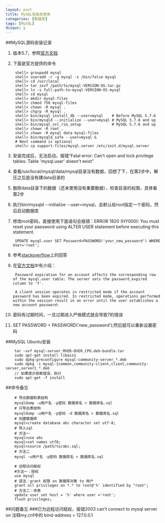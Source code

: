 ```yaml
---
layout: post
title: MySQL安装及使用
categories: [数据库]
tags: [MySQL]
disqus: y
---
```


##MySQL源码安装记录
1. 版本5.7，参照[官方文档](https://dev.mysql.com/doc/refman/5.7/en/binary-installation.html)
2. 下面是官方提供的命令

        shell> groupadd mysql
        shell> useradd -r -g mysql -s /bin/false mysql
        shell> cd /usr/local
        shell> tar zxvf /path/to/mysql-VERSION-OS.tar.gz
        shell> ln -s full-path-to-mysql-VERSION-OS mysql
        shell> cd mysql
        shell> mkdir mysql-files
        shell> chmod 750 mysql-files
        shell> chown -R mysql .
        shell> chgrp -R mysql .
        shell> bin/mysql_install_db --user=mysql    # Before MySQL 5.7.6
        shell> bin/mysqld --initialize --user=mysql # MySQL 5.7.6 and up
        shell> bin/mysql_ssl_rsa_setup              # MySQL 5.7.6 and up
        shell> chown -R root .
        shell> chown -R mysql data mysql-files
        shell> bin/mysqld_safe --user=mysql &
        # Next command is optional
        shell> cp support-files/mysql.server /etc/init.d/mysql.server

3. 安装完成后，无法启动，报错“Fatal error: Can't open and lock privilege tables: Table 'mysql.user' doesn't exist” 
4. 查看/usr/local/mysql/data/mysql目录没有数据，回想了下，在第2步中，解压之后是没有建data目录的
5. 删除data目录下的数据（还未使用没有重要数据），检查目录的权限，具体看第2步
6. 执行bin/mysqld --initialize --user=mysql，会默认给root指定一个密码，然后启动数据库
7. 修改root密码，直接使用下面语句会报错：ERROR 1820 (HY000): You must reset your password using ALTER USER statement before executing this statement.

        UPDATE mysql.user SET Password=PASSWORD('your_new_password') WHERE User='root'; 

8. 参考[stackoverflow](http://stackoverflow.com/questions/33467337/reset-mysql-root-password-using-alter-user-statement-after-install-on-mac)上的回答
9. 在[官方文档](https://dev.mysql.com/doc/refman/5.6/en/alter-user.html)中有介绍：

        Password expiration for an account affects the corresponding row of the mysql.user table: The server sets the password_expired column to 'Y'.

        A client session operates in restricted mode if the account password has been expired. In restricted mode, operations performed within the session result in an error until the user establishes a new account password:

10. 密码有过期时间，一旦过期进入严格模式就会导致7的错误
11. SET PASSWORD = PASSWORD('new_password');然后就可以重新设置密码

##MySQL Ubuntu安装

        tar -xvf mysql-server_MVER-DVER_CPU.deb-bundle.tar
        sudo apt-get install libaio1
        sudo dpkg-preconfigure mysql-community-server_*.deb
        sudo dpkg -i mysql-{common,community-client,client,community-server,server}_*.deb
        // 如果提示依赖错误，执行
        sudo apt-get -f install



##命令备忘


        # 导出数据和表结构
        mysqldump -u用户名 -p密码 数据库名 > 数据库名.sql
        # 只导出表结构
        mysqldump -u用户名 -p密码 -d 数据库名 > 数据库名.sql
        # 创建数据库
        mysql>create database abc character set utf-8;
        # 导入sql
        # 方法一
        mysql>use abc
        mysql>set names utf8;
        mysql>source /path/to/abc.sql;
        # 方法二
        mysql -u用户名 -p密码 数据库名 < 数据库名.sql

        # 远程访问赋权
        #方法一：授权
        use mysql
        # 语法：grant 权限 on 数据库对象 to 用户
        grant all privileges on *.* to root@'%' identified by "root";
        # 方法二：改表
        update user set host = '%' where user ='root';
        flush privileges;


##问题备忘
###已为远程访问赋权，报错2003 can't connect to mysql server on
注释my.cnf中的    bind-address = 127.0.0.1









